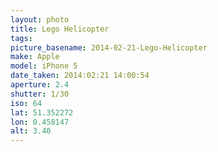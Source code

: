 ```yaml
---
layout: photo
title: Lego Helicopter
tags: 
picture_basename: 2014-02-21-Lego-Helicopter
make: Apple
model: iPhone 5
date_taken: 2014:02:21 14:00:54
aperture: 2.4
shutter: 1/30
iso: 64
lat: 51.352272
lon: 0.458147
alt: 3.40
---
```



